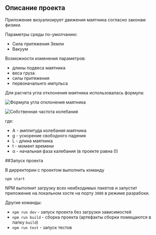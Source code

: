 ## Описание проекта
Приложение визуализирует движения маятника согласно законам физики.

Параметры среды по-умолчанию:
- Сила притяжения Земли
- Вакуум

Возможности изменения параметров:
- длины подвеса маятника
- веса груза
- силы притяжения
- первоначальнго импульса

Для расчета угла отклонения маятника использовалась формула:

![Формула угла отклонения маятника](https://wikimedia.org/api/rest_v1/media/math/render/svg/9cfa0295a286da0e762dc9e89f7abd7e04b4882f)

![Собственная частота колебания](https://wikimedia.org/api/rest_v1/media/math/render/svg/6cd3936ad9aa839b8de3bfc84267836fe5241e08)

где:
- А - амплитуда колебания маятника
- g - ускорение свободного падения
- L - длина маятника
- t - момент времени
- &alpha; - начальная фаза калебания (в проекте равна 0)

##Запуск проекта

В дирректории с проектом выполнить команду

`npm start`

NPM выполнит загрузку всех неибходимых пакетов и запустит приложение на локальном хосте на порту `3000`
в режиме разрабоки.

Другие команды:
- `npm run dev` - запуск проекта без загрузки зависимостей
- `npm run build` - сборка проекта (артефакты сборки помещаются в папку `build`)
- `npm run test` - запуск тестов

